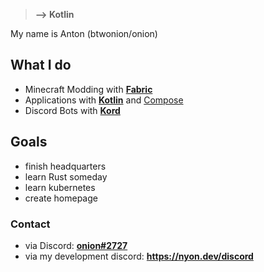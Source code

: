 > **--> Kotlin**

My name is Anton (btwonion/onion)

## What I do
- Minecraft Modding with [**Fabric**](https://fabricmc.net)
- Applications with [**Kotlin**](https://kotlinlang.org) and [Compose](https://github.com/JetBrains/compose-jb)
- Discord Bots with [**Kord**](https://github.com/kordlib/kord)

## Goals
- finish headquarters
- learn Rust someday
- learn kubernetes
- create homepage

### Contact
- via Discord: [**onion#2727**](https://discord.com/users/645263163411005440)
- via my development discord: **https://nyon.dev/discord**